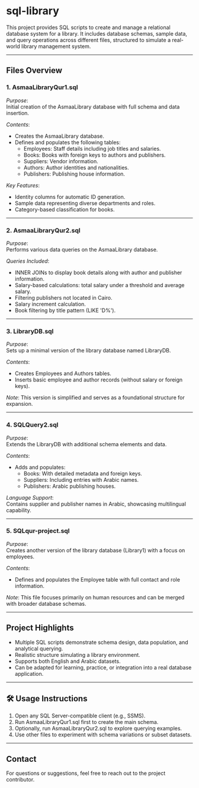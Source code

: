 # sql-library
This project provides SQL scripts to create and manage a relational database system for a library. It includes database schemas, sample data, and query operations across different files, structured to simulate a real-world library management system.

---

##  Files Overview

### 1. AsmaaLibraryQur1.sql
*Purpose*:  
Initial creation of the AsmaaLibrary database with full schema and data insertion.

*Contents*:
- Creates the AsmaaLibrary database.
- Defines and populates the following tables:
  - Employees: Staff details including job titles and salaries.
  - Books: Books with foreign keys to authors and publishers.
  - Suppliers: Vendor information.
  - Authors: Author identities and nationalities.
  - Publishers: Publishing house information.

*Key Features*:
- Identity columns for automatic ID generation.
- Sample data representing diverse departments and roles.
- Category-based classification for books.

---

### 2. AsmaaLibraryQur2.sql
*Purpose*:  
Performs various data queries on the AsmaaLibrary database.

*Queries Included*:
- INNER JOINs to display book details along with author and publisher information.
- Salary-based calculations: total salary under a threshold and average salary.
- Filtering publishers not located in Cairo.
- Salary increment calculation.
- Book filtering by title pattern (LIKE 'D%').

---

### 3. LibraryDB.sql
*Purpose*:  
Sets up a minimal version of the library database named LibraryDB.

*Contents*:
- Creates Employees and Authors tables.
- Inserts basic employee and author records (without salary or foreign keys).

*Note*: This version is simplified and serves as a foundational structure for expansion.

---

### 4. SQLQuery2.sql
*Purpose*:  
Extends the LibraryDB with additional schema elements and data.

*Contents*:
- Adds and populates:
  - Books: With detailed metadata and foreign keys.
  - Suppliers: Including entries with Arabic names.
  - Publishers: Arabic publishing houses.
  
*Language Support*:  
Contains supplier and publisher names in Arabic, showcasing multilingual capability.

---

### 5. SQLqur-project.sql
*Purpose*:  
Creates another version of the library database (Library1) with a focus on employees.

*Contents*:
- Defines and populates the Employee table with full contact and role information.

*Note*: This file focuses primarily on human resources and can be merged with broader database schemas.

---

##  Project Highlights

- Multiple SQL scripts demonstrate schema design, data population, and analytical querying.
- Realistic structure simulating a library environment.
- Supports both English and Arabic datasets.
- Can be adapted for learning, practice, or integration into a real database application.

---

## 🛠 Usage Instructions

1. Open any SQL Server-compatible client (e.g., SSMS).
2. Run AsmaaLibraryQur1.sql first to create the main schema.
3. Optionally, run AsmaaLibraryQur2.sql to explore querying examples.
4. Use other files to experiment with schema variations or subset datasets.

---

##  Contact

For questions or suggestions, feel free to reach out to the project contributor.
